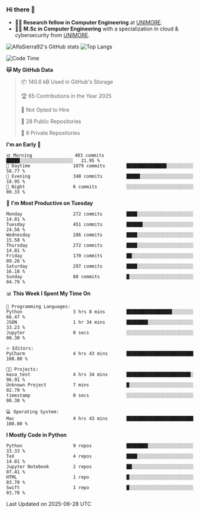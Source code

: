 ### Hi there 👋
- 👨‍💻 **Research fellow in Computer Engineering** at [UNIMORE](https://international.unimore.it/).
- 👨‍🎓 **M.Sc in Computer Engineering** with a specialization in cloud & cybersecurity from [UNIMORE](https://international.unimore.it/).


![AlfaSierra92's GitHub stats](https://github-readme-stats.vercel.app/api?username=AlfaSierra92&theme=nord)
![Top Langs](https://github-readme-stats.vercel.app/api/top-langs/?username=AlfaSierra92&theme=nord&layout=compact)

<!--START_SECTION:waka-->
![Code Time](http://img.shields.io/badge/Code%20Time-233%20hrs%2023%20mins-blue)

**🐱 My GitHub Data** 

> 📦 140.6 kB Used in GitHub's Storage 
 > 
> 🏆 65 Contributions in the Year 2025
 > 
> 🚫 Not Opted to Hire
 > 
> 📜 28 Public Repositories 
 > 
> 🔑 6 Private Repositories 
 > 
**I'm an Early 🐤** 

```text
🌞 Morning                403 commits         █████░░░░░░░░░░░░░░░░░░░░   21.95 % 
🌆 Daytime                1079 commits        ███████████████░░░░░░░░░░   58.77 % 
🌃 Evening                348 commits         █████░░░░░░░░░░░░░░░░░░░░   18.95 % 
🌙 Night                  6 commits           ░░░░░░░░░░░░░░░░░░░░░░░░░   00.33 % 
```
📅 **I'm Most Productive on Tuesday** 

```text
Monday                   272 commits         ████░░░░░░░░░░░░░░░░░░░░░   14.81 % 
Tuesday                  451 commits         ██████░░░░░░░░░░░░░░░░░░░   24.56 % 
Wednesday                286 commits         ████░░░░░░░░░░░░░░░░░░░░░   15.58 % 
Thursday                 272 commits         ████░░░░░░░░░░░░░░░░░░░░░   14.81 % 
Friday                   170 commits         ██░░░░░░░░░░░░░░░░░░░░░░░   09.26 % 
Saturday                 297 commits         ████░░░░░░░░░░░░░░░░░░░░░   16.18 % 
Sunday                   88 commits          █░░░░░░░░░░░░░░░░░░░░░░░░   04.79 % 
```


📊 **This Week I Spent My Time On** 

```text
💬 Programming Languages: 
Python                   3 hrs 8 mins        █████████████████░░░░░░░░   66.47 % 
JSON                     1 hr 34 mins        ████████░░░░░░░░░░░░░░░░░   33.23 % 
Jupyter                  0 secs              ░░░░░░░░░░░░░░░░░░░░░░░░░   00.30 % 

🔥 Editors: 
PyCharm                  4 hrs 43 mins       █████████████████████████   100.00 % 

🐱‍💻 Projects: 
masa_test                4 hrs 34 mins       ████████████████████████░   96.91 % 
Unknown Project          7 mins              █░░░░░░░░░░░░░░░░░░░░░░░░   02.79 % 
timestamp                0 secs              ░░░░░░░░░░░░░░░░░░░░░░░░░   00.30 % 

💻 Operating System: 
Mac                      4 hrs 43 mins       █████████████████████████   100.00 % 
```

**I Mostly Code in Python** 

```text
Python                   9 repos             ████████░░░░░░░░░░░░░░░░░   33.33 % 
TeX                      4 repos             ████░░░░░░░░░░░░░░░░░░░░░   14.81 % 
Jupyter Notebook         2 repos             ██░░░░░░░░░░░░░░░░░░░░░░░   07.41 % 
HTML                     1 repo              █░░░░░░░░░░░░░░░░░░░░░░░░   03.70 % 
Swift                    1 repo              █░░░░░░░░░░░░░░░░░░░░░░░░   03.70 % 
```




 Last Updated on 2025-06-28 UTC
<!--END_SECTION:waka-->

<!--
**AlfaSierra92/AlfaSierra92** is a ✨ _special_ ✨ repository because its `README.md` (this file) appears on your GitHub profile.

Here are some ideas to get you started:

- 🔭 I’m currently working on ...
- 🌱 I’m currently learning ...
- 👯 I’m looking to collaborate on ...
- 🤔 I’m looking for help with ...
- 💬 Ask me about ...
- 📫 How to reach me: ...
- 😄 Pronouns: ...
- ⚡ Fun fact: ...
-->
